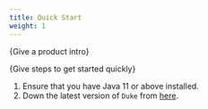 ```yaml
---
title: Quick Start
weight: 1
---
```


{Give a product intro}

{Give steps to get started quickly}

1. Ensure that you have Java 11 or above installed.
2. Down the latest version of `Duke` from [here](http://link.to/duke).
